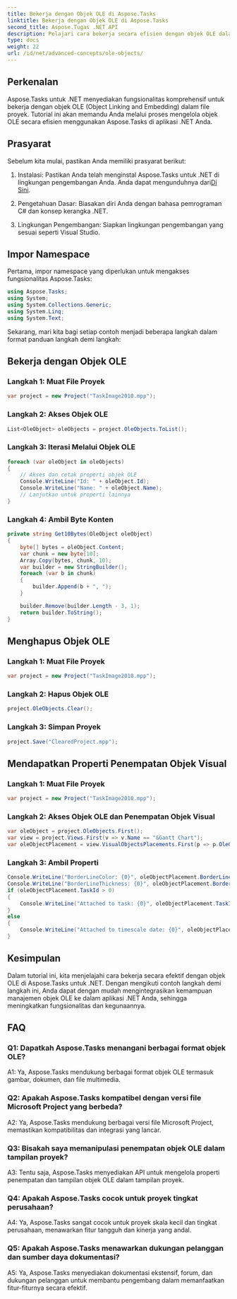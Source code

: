 ```yaml
---
title: Bekerja dengan Objek OLE di Aspose.Tasks
linktitle: Bekerja dengan Objek OLE di Aspose.Tasks
second_title: Aspose.Tugas .NET API
description: Pelajari cara bekerja secara efisien dengan objek OLE dalam aplikasi .NET menggunakan Aspose.Tasks, sehingga meningkatkan kemampuan manajemen proyek.
type: docs
weight: 22
url: /id/net/advanced-concepts/ole-objects/
---
```

## Perkenalan

Aspose.Tasks untuk .NET menyediakan fungsionalitas komprehensif untuk bekerja dengan objek OLE (Object Linking and Embedding) dalam file proyek. Tutorial ini akan memandu Anda melalui proses mengelola objek OLE secara efisien menggunakan Aspose.Tasks di aplikasi .NET Anda.

## Prasyarat

Sebelum kita mulai, pastikan Anda memiliki prasyarat berikut:

1.  Instalasi: Pastikan Anda telah menginstal Aspose.Tasks untuk .NET di lingkungan pengembangan Anda. Anda dapat mengunduhnya dari[Di Sini](https://releases.aspose.com/tasks/net/).

2. Pengetahuan Dasar: Biasakan diri Anda dengan bahasa pemrograman C# dan konsep kerangka .NET.

3. Lingkungan Pengembangan: Siapkan lingkungan pengembangan yang sesuai seperti Visual Studio.

## Impor Namespace

Pertama, impor namespace yang diperlukan untuk mengakses fungsionalitas Aspose.Tasks:

```csharp
using Aspose.Tasks;
using System;
using System.Collections.Generic;
using System.Linq;
using System.Text;


```

Sekarang, mari kita bagi setiap contoh menjadi beberapa langkah dalam format panduan langkah demi langkah:

## Bekerja dengan Objek OLE

### Langkah 1: Muat File Proyek
```csharp
var project = new Project("TaskImage2010.mpp");
```

### Langkah 2: Akses Objek OLE
```csharp
List<OleObject> oleObjects = project.OleObjects.ToList();
```

### Langkah 3: Iterasi Melalui Objek OLE
```csharp
foreach (var oleObject in oleObjects)
{
    // Akses dan cetak properti objek OLE
    Console.WriteLine("Id: " + oleObject.Id);
    Console.WriteLine("Name: " + oleObject.Name);
    // Lanjutkan untuk properti lainnya
}
```

### Langkah 4: Ambil Byte Konten
```csharp
private string Get10Bytes(OleObject oleObject)
{
    byte[] bytes = oleObject.Content;
    var chunk = new byte[10];
    Array.Copy(bytes, chunk, 10);
    var builder = new StringBuilder();
    foreach (var b in chunk)
    {
        builder.Append(b + ", ");
    }

    builder.Remove(builder.Length - 3, 1);
    return builder.ToString();
}
```

## Menghapus Objek OLE

### Langkah 1: Muat File Proyek
```csharp
var project = new Project("TaskImage2010.mpp");
```

### Langkah 2: Hapus Objek OLE
```csharp
project.OleObjects.Clear();
```

### Langkah 3: Simpan Proyek
```csharp
project.Save("ClearedProject.mpp");
```

## Mendapatkan Properti Penempatan Objek Visual

### Langkah 1: Muat File Proyek
```csharp
var project = new Project("TaskImage2010.mpp");
```

### Langkah 2: Akses Objek OLE dan Penempatan Objek Visual
```csharp
var oleObject = project.OleObjects.First();
var view = project.Views.First(v => v.Name == "&Gantt Chart");
var oleObjectPlacement = view.VisualObjectsPlacements.First(p => p.OleObjectId == oleObject.Id);
```

### Langkah 3: Ambil Properti
```csharp
Console.WriteLine("BorderLineColor: {0}", oleObjectPlacement.BorderLineColor);
Console.WriteLine("BorderLineThickness: {0}", oleObjectPlacement.BorderLineThickness);
if (oleObjectPlacement.TaskId > 0)
{
    Console.WriteLine("Attached to task: {0}", oleObjectPlacement.TaskId);
}
else
{
    Console.WriteLine("Attached to timescale date: {0}", oleObjectPlacement.TimescaleDate);
}
```

## Kesimpulan

Dalam tutorial ini, kita menjelajahi cara bekerja secara efektif dengan objek OLE di Aspose.Tasks untuk .NET. Dengan mengikuti contoh langkah demi langkah ini, Anda dapat dengan mudah mengintegrasikan kemampuan manajemen objek OLE ke dalam aplikasi .NET Anda, sehingga meningkatkan fungsionalitas dan kegunaannya.

## FAQ

### Q1: Dapatkah Aspose.Tasks menangani berbagai format objek OLE?

A1: Ya, Aspose.Tasks mendukung berbagai format objek OLE termasuk gambar, dokumen, dan file multimedia.

### Q2: Apakah Aspose.Tasks kompatibel dengan versi file Microsoft Project yang berbeda?

A2: Ya, Aspose.Tasks mendukung berbagai versi file Microsoft Project, memastikan kompatibilitas dan integrasi yang lancar.

### Q3: Bisakah saya memanipulasi penempatan objek OLE dalam tampilan proyek?

A3: Tentu saja, Aspose.Tasks menyediakan API untuk mengelola properti penempatan dan tampilan objek OLE dalam tampilan proyek.

### Q4: Apakah Aspose.Tasks cocok untuk proyek tingkat perusahaan?

A4: Ya, Aspose.Tasks sangat cocok untuk proyek skala kecil dan tingkat perusahaan, menawarkan fitur tangguh dan kinerja yang andal.

### Q5: Apakah Aspose.Tasks menawarkan dukungan pelanggan dan sumber daya dokumentasi?

A5: Ya, Aspose.Tasks menyediakan dokumentasi ekstensif, forum, dan dukungan pelanggan untuk membantu pengembang dalam memanfaatkan fitur-fiturnya secara efektif.